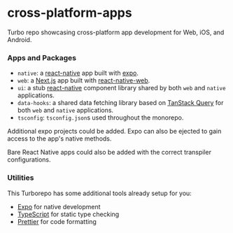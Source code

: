# cross-platform-apps
Turbo repo showcasing cross-platform app development for Web, iOS, and Android.

### Apps and Packages

- `native`: a [react-native](https://reactnative.dev/) app built with [expo](https://docs.expo.dev/).
- `web`: a [Next.js](https://nextjs.org/) app built with [react-native-web](https://necolas.github.io/react-native-web/).
- `ui`: a stub [react-native](https://reactnative.dev/) component library shared by both `web` and `native` applications.
- `data-hooks`: a shared data fetching library based on [TanStack Query](https://tanstack.com/query/v4/) for both `web` and `native` applications.
- `tsconfig`: `tsconfig.json`s used throughout the monorepo.

Additional expo projects could be added. Expo can also be ejected to gain access to the app's native methods.

Bare React Native apps could also be added with the correct transpiler configurations.

### Utilities

This Turborepo has some additional tools already setup for you:

- [Expo](https://docs.expo.dev/) for native development
- [TypeScript](https://www.typescriptlang.org/) for static type checking
- [Prettier](https://prettier.io) for code formatting